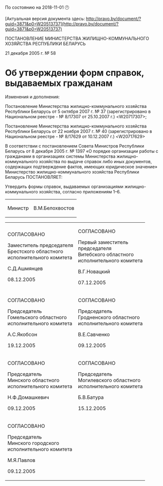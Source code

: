 По состоянию на 2018-11-01 &#x1F550;

[Актуальная версия документа здесь: http://pravo.by/document/?guid=3871&p0=W20513737](http://pravo.by/document/?guid=3871&p0=W20513737)

<p>ПОСТАНОВЛЕНИЕ МИНИСТЕРСТВА ЖИЛИЩНО-КОММУНАЛЬНОГО ХОЗЯЙСТВА РЕСПУБЛИКИ БЕЛАРУСЬ</p>
<p>21 декабря 2005 г. № 58</p>
<h1>Об утверждении форм справок, выдаваемых гражданам</h1>
<p>Изменения и дополнения:</p>
<p>Постановление Министерства жилищно-коммунального хозяйства Республики Беларусь от 5 октября 2007 г. № 37 (зарегистрировано в Национальном реестре - № 8/17307 от 25.10.2007 г.) &lt;W20717307&gt;;</p>
<p>Постановление Министерства жилищно-коммунального хозяйства Республики Беларусь от 22 ноября 2007 г. № 40 (зарегистрировано в Национальном реестре - № 8/17629 от 10.12.2007 г.) &lt;W20717629&gt;</p>
<p></p>
<p>В соответствии с постановлением Совета Министров Республики Беларусь от 8 декабря 2005 г. № 1397 «О порядке организации работы с гражданами в организациях системы Министерства жилищно-коммунального хозяйства по выдаче справок либо иных документов, содержащих подтверждение фактов, имеющих юридическое значение» Министерство жилищно-коммунального хозяйства Республики Беларусь ПОСТАНОВЛЯЕТ:</p>
<p>Утвердить формы справок, выдаваемых организациями жилищно-коммунального хозяйства, согласно приложениям 1–6.</p>
<p></p>
<table><tr>
<td><p>Министр</p></td>
<td><p>В.М.Белохвостов</p></td>
</tr></table>
<p></p>
<table>
<tr>
<td>
<p>СОГЛАСОВАНО</p>
<p>Заместитель председателя<br>Брестского областного<br>исполнительного комитета</p>
<p>С.Д.Ашмянцев</p>
<p>08.12.2005</p>
</td>
<td>
<p>СОГЛАСОВАНО</p>
<p>Первый заместитель<br>председателя<br>Витебского областного<br>исполнительного комитета</p>
<p>В.Г.Новацкий</p>
<p>07.12.2005</p>
</td>
</tr>
<tr>
<td>
<p>СОГЛАСОВАНО</p>
<p>Председатель<br>Гомельского областного<br>исполнительного комитета</p>
<p>А.С.Якобсон</p>
<p>19.12.2005</p>
</td>
<td>
<p>СОГЛАСОВАНО</p>
<p>Председатель<br>Гродненского областного<br>исполнительного комитета</p>
<p>В.Е.Савченко</p>
<p>09.12.2005</p>
</td>
</tr>
<tr>
<td>
<p>СОГЛАСОВАНО</p>
<p>Председатель<br>Минского областного<br>исполнительного комитета</p>
<p>Н.Ф.Домашкевич</p>
<p>09.12.2005</p>
</td>
<td>
<p>СОГЛАСОВАНО</p>
<p>Председатель<br>Могилевского областного<br>исполнительного комитета</p>
<p>Б.В.Батура</p>
<p>15.12.2005</p>
</td>
</tr>
<tr>
<td>
<p>СОГЛАСОВАНО</p>
<p>Председатель<br>Минского городского<br>исполнительного комитета</p>
<p>М.Я.Павлов</p>
<p>09.12.2005</p>
</td>
<td><p></p></td>
</tr>
</table>
<p></p>